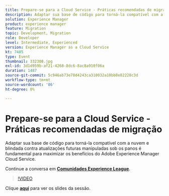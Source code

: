 ```yaml
---
title: Prepare-se para a Cloud Service - Práticas recomendadas de migração
description: Adaptar sua base de código para torná-la compatível com a nuvem e blindada contra atualizações futuras manipuladas sob os panos é fundamental para maximizar os benefícios do Adobe Experience Manager Cloud Service.
solution: Experience Manager
product: experience manager
feature: Migration
topic: Development, Migration
role: Developer
level: Intermediate, Experienced
version: Experience Manager as a Cloud Service
kt: 7405
type: Event
thumbnail: 332308.jpg
exl-id: 3d1d959b-af21-4268-8dc6-8ac8a910f06a
duration: 1487
source-git-commit: 5c946ab73e78d4243ca310032a10bb8e82228c3d
workflow-type: tm+mt
source-wordcount: '86'
ht-degree: 0%

---
```


# Prepare-se para a Cloud Service - Práticas recomendadas de migração

Adaptar sua base de código para torná-la compatível com a nuvem e blindada contra atualizações futuras manipuladas sob os panos é fundamental para maximizar os benefícios do Adobe Experience Manager Cloud Service.

Continue a conversa em **[Comunidades Experience League](https://adobe.ly/36Yd3v6)**.

>[!VIDEO](https://video.tv.adobe.com/v/332308/?quality=12&learn=on&hidetitle=true)

Clique **[aqui](/help/adobe-developers-live/assets/get-ready-aem-cloud.pdf)** para ver os slides da sessão.

